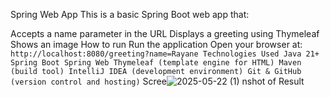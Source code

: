 Spring Web App
This is a basic Spring Boot web app that:

Accepts a name parameter in the URL
Displays a greeting using Thymeleaf
Shows an image
How to run
Run the application
Open your browser at:
`http://localhost:8080/greeting?name=Rayane
Technologies Used
Java 21+
Spring Boot
Spring Web
Thymeleaf (template engine for HTML)
Maven (build tool)
IntelliJ IDEA (development environment)
Git & GitHub (version control and hosting)`
Scree![2025-05-22 (1)](https://github.com/user-attachments/assets/b7f0df6b-e22d-42a9-b9a1-c8e1941d9da2)
nshot of Result
